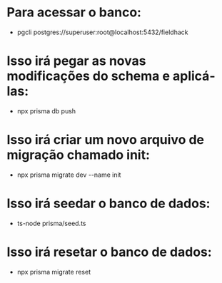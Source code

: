 # Para acessar o banco:
- pgcli postgres://superuser:root@localhost:5432/fieldhack

# Isso irá pegar as novas modificações do schema e aplicá-las:
- npx prisma db push

# Isso irá criar um novo arquivo de migração chamado init:
- npx prisma migrate dev --name init

# Isso irá seedar o banco de dados:
- ts-node prisma/seed.ts

# Isso irá resetar o banco de dados:
- npx prisma migrate reset
